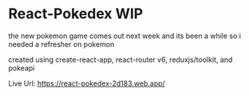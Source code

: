 # React-Pokedex WIP
the new pokemon game comes out next week and its been a while so i needed a refresher on pokemon

created using create-react-app, react-router v6, reduxjs/toolkit, and pokeapi

Live Url: https://react-pokedex-2d183.web.app/
